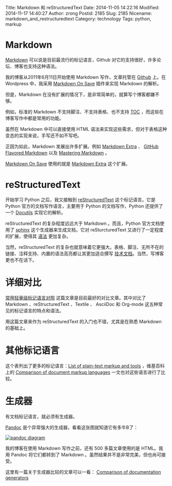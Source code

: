 Title: Markdown 和 reStructuredText
Date: 2014-11-05 14:22:16
Modified: 2014-11-17 14:40:27
Author: zrong
Postid: 2185
Slug: 2185
Nicename: markdown_and_restructuredtext
Category: technology
Tags: python, markup

# Markdown 

[Markdown][1] 可以说是目前最流行的标记语言，Github 对它的支持很好，许多论坛、博客也支持这种语法。

我的博客从2011年6月11日开始使用 Markdown 写作，文章托管在 [Github][5] 上。在 Wordpress 中，我采用 [Markdown On Save][6] 插件来实现 Markdown 的解析。

但是，Markdown 在没有扩展的情况下，是非常简单的，就算写个博客都嫌不够。<!--more-->

例如，标准的 Markdown 不支持脚注、不支持表格、也不支持 [TOC][7] ，而这些在博客写作中都是常用的功能。

虽然在 Markdown 中可以直接使用 HTML 语法来实现这些需求，但对于表格这种变态的实现来说，手写还不如不写吧。

正因为如此，Markdown 发展出许多扩展。例如 [Markdown Extra][8] 、 [GitHub Flavored Markdown][9] 以及 [Mastering Markdown][10] 。

[Markdown On Save][6] 使用的就是 [Markdown Extra][8] 这个扩展。

# reStructuredText

开始学习 Python 之后，我又接触到 [reStructuredText][2] 这个标记语言。它是 Python 官方的文档写作语言，主要用于 Python 的文档写作，Python 还提供了一个 [Docutils][11] 实现它的解析。

reStructuredText 的复杂程度远远大于 Markdown 。而且，Python 官方文档使用了 [sphinx][12] 这个生成器来生成文档，它对 reSturcturedText 又进行了一定程度的扩展，使得其 [语法][13] 更加复杂。

当然，reStructuredText 的复杂也就意味着它更强大。表格、脚注、无所不在的链接、注释支持、内置的语法高亮都让其更加适合撰写 [技术文档][14]。当然，写博客更也不在话下。

# 详细对比

[常用轻量级标记语言对照][4] 这篇文章是目前最好的对比文章。其中对比了 Markdown 、reStructuredText 、Textile 、 AsciiDoc 和 Org-mode 这五种常见的标记语言的特点和语法。

用这篇文章来作为 reStructuredText 的入门也不错，尤其是在熟悉 Markdown 的基础上。

# 其他标记语言

这个表列出了更多的标记语言：[List of plain-text markup and tools][3] ，维基百科上的 [Comparison of document markup languages][15] 一文也对这些语言进行了比较。

# 生成器

有文档标记语言，就必须有生成器。

[Pandoc][16] 是个异常强大的生成器，看看这张图就知道它有多牛B了：

[![pandoc diagram][51]][51]

我的博客在使用 Markdown 写作之前，还有 500 多篇文章使用的是 HTML。我用 Pandoc 将它们都转到了 Markdown 。虽然结果并不是非常完美，但也尚可接受。

这里有一篇关于生成器比较的文章可以一看： [Comparison of documentation generators][17]

[1]: http://daringfireball.net/projects/markdown/
[2]: http://docutils.sourceforge.net/rst.html
[3]: http://superuser.com/questions/209897/text-formatter-tools/209902#209902
[4]: http://www.worldhello.net/gotgithub/appendix/markups.html
[5]: http://github.com/zrong/blog
[6]: https://wordpress.org/plugins/markdown-on-save/
[7]: http://en.wikipedia.org/wiki/Table_of_contents
[8]: http://en.wikipedia.org/wiki/Markdown_Extra
[9]: https://help.github.com/articles/github-flavored-markdown/
[10]: https://guides.github.com/features/mastering-markdown/
[11]: http://docutils.sourceforge.net/index.html
[12]: http://sphinx-doc.org/
[13]: http://sphinx-doc.org/rest.html
[14]: http://doc.zengrong.net/1201/hhl/client/
[15]: http://en.wikipedia.org/wiki/Comparison_of_document_markup_languages
[16]: http://johnmacfarlane.net/pandoc/
[17]: http://en.wikipedia.org/wiki/Comparison_of_documentation_generators
[51]: http://johnmacfarlane.net/pandoc/diagram.png

